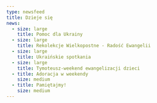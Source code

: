 ```yaml
---
type: newsfeed
title: Dzieje się
news:
  - size: large
    title: Pomoc dla Ukrainy
  - size: large
    title: Rekolekcje Wielkopostne - Radość Ewangelii
  - size: large
    title: Ukraińskie spotkania
  - size: large
    title: Tymoteusz-weekend ewangelizacji dzieci
  - title: Adoracja w weekendy
    size: medium
  - title: Pamiętajmy!
    size: medium
---
```

